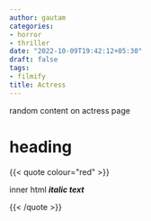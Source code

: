 ```yaml
---
author: gautam
categories:
- horror
- thriller
date: "2022-10-09T19:42:12+05:30"
draft: false
tags:
- filmify
title: Actress
---
```


random content on actress page
# heading  

{{< quote colour="red" >}}
    <p>inner html <b><i>italic text</i></b></p>
{{< /quote >}}